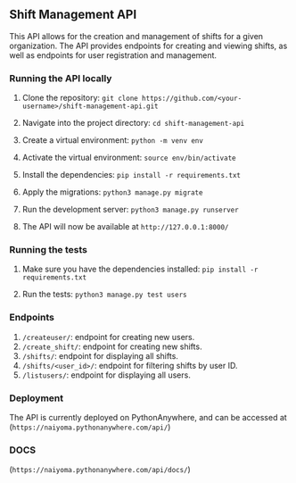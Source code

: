
## Shift Management API
This API allows for the creation and management of shifts for a given organization. The API provides endpoints for creating and viewing shifts, as well as endpoints for user registration and management.

### Running the API locally
1. Clone the repository: `git clone https://github.com/<your-username>/shift-management-api.git`

2. Navigate into the project directory: `cd shift-management-api`

3. Create a virtual environment: `python -m venv env`

4. Activate the virtual environment: `source env/bin/activate`

5. Install the dependencies: `pip install -r requirements.txt`

6. Apply the migrations: `python3 manage.py migrate`

7. Run the development server: `python3 manage.py runserver`

8. The API will now be available at `http://127.0.0.1:8000/`


### Running the tests
1. Make sure you have the dependencies installed: `pip install -r requirements.txt`

2. Run the tests: `python3 manage.py test users`


### Endpoints
1. `/createuser/`: endpoint for creating new users.
2. `/create_shift/`: endpoint for creating new shifts.
3. `/shifts/`: endpoint for displaying all shifts.
4. `/shifts/<user_id>/`: endpoint for filtering shifts by user ID.
5. `/listusers/`: endpoint for displaying all users.

### Deployment
The API is currently deployed on PythonAnywhere, and can be accessed at (`https://naiyoma.pythonanywhere.com/api/`)

### DOCS
(`https://naiyoma.pythonanywhere.com/api/docs/`)


